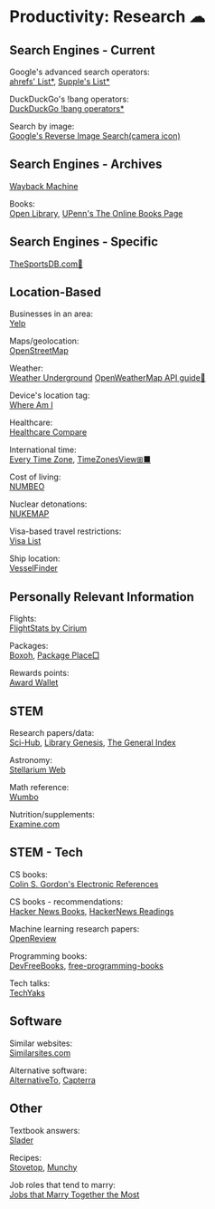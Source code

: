 # Productivity: Research ☁

## Search Engines - Current

Google's advanced search operators:  
[ahrefs' List*](https://supple.com.au/tools/google-advanced-search-operators/),
[Supple's List*](https://ahrefs.com/blog/google-advanced-search-operators/)

DuckDuckGo's !bang operators:  
[DuckDuckGo !bang operators*](https://mosermichael.github.io/duckduckbang/html/main.html)

Search by image:  
[Google's Reverse Image Search(camera icon)](https://images.google.com/)

## Search Engines - Archives

[Wayback Machine](https://web.archive.org/)

Books:  
[Open Library](https://openlibrary.org/),
[UPenn's The Online Books Page](https://onlinebooks.library.upenn.edu/)

## Search Engines - Specific

[TheSportsDB.com🔌](https://thesportsdb.com/)

## Location-Based

Businesses in an area:  
[Yelp](https://www.yelp.com/)

Maps/geolocation:  
[OpenStreetMap](https://www.openstreetmap.org/about)

Weather:  
[Weather Underground](https://www.wunderground.com/)
[OpenWeatherMap API guide🔌](https://openweathermap.org/guide)

Device's location tag:  
[Where Am I](https://ctrlq.org/maps/where/)

Healthcare:  
[Healthcare Compare](https://healthcarecomps.com/)

International time:  
[Every Time Zone](https://everytimezone.com/),
[TimeZonesView⊞■](https://www.nirsoft.net/utils/time_zones_view.html)

Cost of living:  
[NUMBEO](https://www.numbeo.com/)

Nuclear detonations:  
[NUKEMAP](https://nuclearsecrecy.com/nukemap/)

Visa-based travel restrictions:  
[Visa List](https://visalist.io/)

Ship location:  
[VesselFinder](https://www.vesselfinder.com/)

## Personally Relevant Information

Flights:  
[FlightStats by Cirium](https://www.flightstats.com)

Packages:  
[Boxoh](http://www.boxoh.com/),
[Package Place□](https://package.place/)

Rewards points:  
[Award Wallet](https://awardwallet.com/)

## STEM

Research papers/data:  
[Sci-Hub](https://sci-hub.se/),
[Library Genesis](https://libgen.is/),
[The General Index](https://archive.org/details/GeneralIndex)

Astronomy:  
[Stellarium Web](https://stellarium-web.org/)

Math reference:  
[Wumbo](https://wumbo.net/)

Nutrition/supplements:  
[Examine.com](https://examine.com/)

## STEM - Tech

CS books:  
[Colin S. Gordon's Electronic References](https://csgordon.github.io/books.html)

CS books - recommendations:  
[Hacker News Books](https://hackernewsbooks.com/),
[HackerNews Readings](https://hacker-recommended-books.vercel.app/)

Machine learning research papers:  
[OpenReview](https://openreview.net/)

Programming books:  
[DevFreeBooks](https://devfreebooks.github.io/),
[free-programming-books](https://ebookfoundation.github.io/free-programming-books/)

Tech talks:  
[TechYaks](https://techyaks.com/)

## Software

Similar websites:  
[Similarsites.com](https://www.similarsites.com/)

Alternative software:  
[AlternativeTo](https://alternativeto.net/),
[Capterra](https://www.capterra.com/)

## Other

Textbook answers:  
[Slader](https://www.slader.com/)

Recipes:  
[Stovetop](https://stovetop.app/),
[Munchy](https://joinmunchy.com/)

Job roles that tend to marry:  
[Jobs that Marry Together the Most](https://flowingdata.com/2021/05/26/jobs-that-marry-together/)

